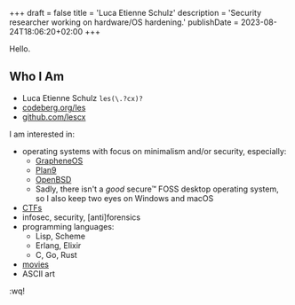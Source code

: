 +++
draft = false
title = 'Luca Etienne Schulz'
description = 'Security researcher working on hardware/OS hardening.'
publishDate = 2023-08-24T18:06:20+02:00
+++

Hello.

## Who I Am

* Luca Etienne Schulz `les(\.?cx)?`
* [codeberg.org/les](https://codeberg.org/les)
* [github.com/lescx](https://github.com/lescx)

I am interested in:

* operating systems with focus on minimalism and/or security, especially:
  * [GrapheneOS](https://grapheneos.org)
  * [Plan9](https://en.wikipedia.org/wiki/Plan_9_from_Bell_Labs)
  * [OpenBSD](https://www.openbsd.org)
  * Sadly, there isn't a *good* secure™ FOSS desktop operating system, so I also keep two eyes on Windows and macOS
* [CTFs](https://ctf101.org)
* infosec, security, \[anti]forensics
* programming languages:
  * Lisp, Scheme
  * Erlang, Elixir
  * C, Go, Rust
* [movies](https://letterboxd.com/lescx)
* ASCII art

:wq!
